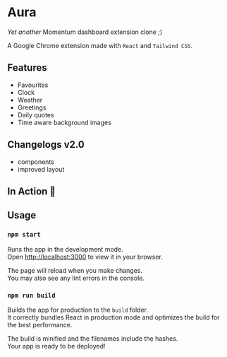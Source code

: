 # Aura

_Yet another_ Momentum dashboard extension clone ;)

A Google Chrome extension made with `React` and `Tailwind CSS`.

## Features

- Favourites
- Clock
- Weather
- Greetings
- Daily quotes
- Time aware background images

## Changelogs v2.0

- components
- improved layout

## In Action 📸

## Usage

### `npm start`

Runs the app in the development mode.\
Open [http://localhost:3000](http://localhost:3000) to view it in your browser.

The page will reload when you make changes.\
You may also see any lint errors in the console.

### `npm run build`

Builds the app for production to the `build` folder.\
It correctly bundles React in production mode and optimizes the build for the best performance.

The build is minified and the filenames include the hashes.\
Your app is ready to be deployed!
